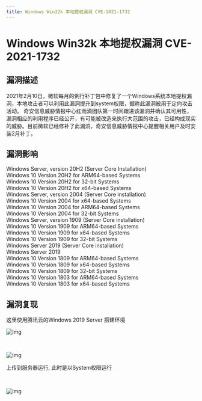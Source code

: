 ```yaml
---
title: Windows Win32k 本地提权漏洞 CVE-2021-1732
---
```

# Windows Win32k 本地提权漏洞 CVE-2021-1732

## 漏洞描述
2021年2月10日，微软每月的例行补丁包中修复了一个Windows系统本地提权漏洞，本地攻击者可以利用此漏洞提升到system权限，据称此漏洞被用于定向攻击活动。
奇安信息威胁情报中心红雨滴团队第一时间跟进该漏洞并确认其可用性，漏洞相应的利用程序已经公开，有可能被改造来执行大范围的攻击，已经构成现实的威胁。目前微软已经修补了此漏洞，奇安信息威胁情报中心提醒相关用户及时安装2月补丁。
## 漏洞影响
<a-checkbox checked>Windows Server, version 20H2 (Server Core Installation) </a-checkbox></br>
<a-checkbox checked>Windows 10 Version 20H2 for ARM64-based Systems </a-checkbox></br>
<a-checkbox checked>Windows 10 Version 20H2 for 32-bit Systems </a-checkbox></br>
<a-checkbox checked>Windows 10 Version 20H2 for x64-based Systems </a-checkbox></br>
<a-checkbox checked>Windows Server, version 2004 (Server Core installation) </a-checkbox></br>
<a-checkbox checked>Windows 10 Version 2004 for x64-based Systems </a-checkbox></br>
<a-checkbox checked>Windows 10 Version 2004 for ARM64-based Systems </a-checkbox></br>
<a-checkbox checked>Windows 10 Version 2004 for 32-bit Systems </a-checkbox></br>
<a-checkbox checked>Windows Server, version 1909 (Server Core installation) </a-checkbox></br>
<a-checkbox checked>Windows 10 Version 1909 for ARM64-based Systems </a-checkbox></br>
<a-checkbox checked>Windows 10 Version 1909 for x64-based Systems </a-checkbox></br>
<a-checkbox checked>Windows 10 Version 1909 for 32-bit Systems </a-checkbox></br>
<a-checkbox checked>Windows Server 2019 (Server Core installation) </a-checkbox></br>
<a-checkbox checked>Windows Server 2019 </a-checkbox></br>
<a-checkbox checked>Windows 10 Version 1809 for ARM64-based Systems </a-checkbox></br>
<a-checkbox checked>Windows 10 Version 1809 for x64-based Systems </a-checkbox></br>
<a-checkbox checked>Windows 10 Version 1809 for 32-bit Systems </a-checkbox></br>
<a-checkbox checked>Windows 10 Version 1803 for ARM64-based Systems </a-checkbox></br>
<a-checkbox checked>Windows 10 Version 1803 for x64-based Systems</a-checkbox></br>
## 漏洞复现
这里使用腾讯云的Windows 2019 Server 搭建环境

![img](/assets/PeiQi-Wiki/img/1627105008215-9e759c3d-cdc8-44f0-80ef-bf497f7739b1.png)

<a-alert type="success" message="Github公开地址:https://github.com/KaLendsi/CVE-2021-1732-Exploit" description="" showIcon>
</a-alert>
<br/>

![img](/assets/PeiQi-Wiki/img/1627105008270-15ba34cf-8dcc-471a-b856-c21ffece9b83.png)

上传到服务器运行, 此时是以System权限运行

<a-alert type="success" message="注意有蓝屏概率 CVE-2021-1723 whoami" description="" showIcon>
</a-alert>
<br/>

![img](/assets/PeiQi-Wiki/img/1627105008661-cb39b0a2-ff69-4f96-8ac2-653a696155f0.png)

